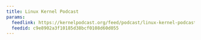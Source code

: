 ```yaml
---
title: Linux Kernel Podcast
params:
  feedlink: https://kernelpodcast.org/feed/podcast/linux-kernel-podcast/
  feedid: c9e8902a3f10185d38bcf0108d60d055
---
```

